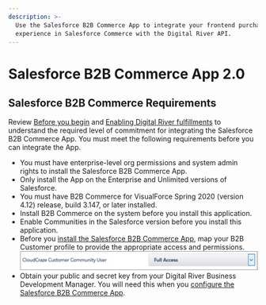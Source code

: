 ```yaml
---
description: >-
  Use the Salesforce B2B Commerce App to integrate your frontend purchasing
  experience in Salesforce Commerce with the Digital River API.
---
```


# Salesforce B2B Commerce App 2.0

## Salesforce B2B Commerce Requirements

Review [Before you begin](introduction/before-you-begin.md) and [Enabling Digital River fulfillments](introduction/enabling-digital-river-fulfillments.md) to understand the required level of commitment for integrating the Salesforce B2B Commerce App. You must meet the following requirements before you can integrate the App.

* You must have enterprise-level org permissions and system admin rights to install the Salesforce B2B Commerce App.
* Only install the App on the Enterprise and Unlimited versions of Salesforce.
* You must have B2B Commerce for VisualForce Spring 2020 (version 4.12) release, build 3.147, or later installed.
* Install B2B Commerce on the system before you install this application.
* Enable Communities in the Salesforce version before you install this application.
* Before you [install the Salesforce B2B Commerce App](integrating-the-digital-river-salesforce-b2b-commerce-app/step-1-install-the-salesforce-b2b-commerce-app.md), map your B2B Customer profile to provide the appropriate access and permissions.‌ \
  ![](.gitbook/assets/Requirements1.png)​
* Obtain your public and secret key from your Digital River Business Development Manager. You will need this when you [configure the Salesforce B2B Commerce App](integrating-the-digital-river-salesforce-b2b-commerce-app/step-3-configure-the-salesforce-b2b-commerce-app.md).
